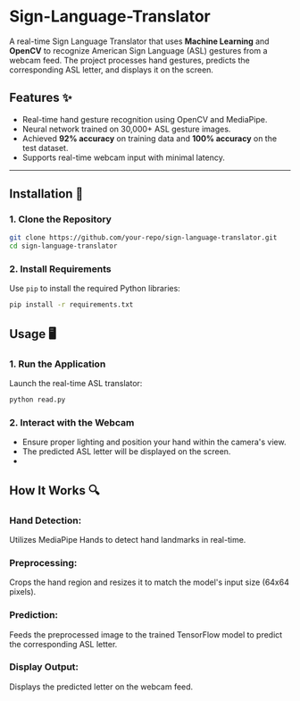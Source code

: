 # Sign-Language-Translator

A real-time Sign Language Translator that uses **Machine Learning** and **OpenCV** to recognize American Sign Language (ASL) gestures from a webcam feed. The project processes hand gestures, predicts the corresponding ASL letter, and displays it on the screen.

## Features ✨
- Real-time hand gesture recognition using OpenCV and MediaPipe.
- Neural network trained on 30,000+ ASL gesture images.
- Achieved **92% accuracy** on training data and **100% accuracy** on the test dataset.
- Supports real-time webcam input with minimal latency.

---

## Installation 🚀

### 1. Clone the Repository
```bash
git clone https://github.com/your-repo/sign-language-translator.git
cd sign-language-translator
```
### 2. Install Requirements
Use `pip` to install the required Python libraries:
```bash
pip install -r requirements.txt
```
## Usage 🖥️
### 1. Run the Application
Launch the real-time ASL translator:
```bash
python read.py
```
### 2. Interact with the Webcam
- Ensure proper lighting and position your hand within the camera's view.
- The predicted ASL letter will be displayed on the screen.
- 
## How It Works 🔍
### Hand Detection:
Utilizes MediaPipe Hands to detect hand landmarks in real-time.

### Preprocessing:
Crops the hand region and resizes it to match the model's input size (64x64 pixels).

### Prediction:
Feeds the preprocessed image to the trained TensorFlow model to predict the corresponding ASL letter.

### Display Output:
Displays the predicted letter on the webcam feed.
